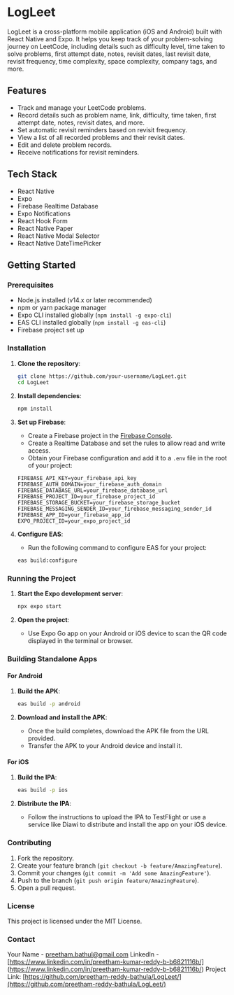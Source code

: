 # LogLeet

LogLeet is a cross-platform mobile application (iOS and Android) built with React Native and Expo. It helps you keep track of your problem-solving journey on LeetCode, including details such as difficulty level, time taken to solve problems, first attempt date, notes, revisit dates, last revisit date, revisit frequency, time complexity, space complexity, company tags, and more.

## Features

- Track and manage your LeetCode problems.
- Record details such as problem name, link, difficulty, time taken, first attempt date, notes, revisit dates, and more.
- Set automatic revisit reminders based on revisit frequency.
- View a list of all recorded problems and their revisit dates.
- Edit and delete problem records.
- Receive notifications for revisit reminders.


## Tech Stack

- React Native
- Expo
- Firebase Realtime Database
- Expo Notifications
- React Hook Form
- React Native Paper
- React Native Modal Selector
- React Native DateTimePicker

## Getting Started

### Prerequisites

- Node.js installed (v14.x or later recommended)
- npm or yarn package manager
- Expo CLI installed globally (`npm install -g expo-cli`)
- EAS CLI installed globally (`npm install -g eas-cli`)
- Firebase project set up

### Installation

1. **Clone the repository**:

    ```bash
    git clone https://github.com/your-username/LogLeet.git
    cd LogLeet
    ```

2. **Install dependencies**:

    ```bash
    npm install
    ```

3. **Set up Firebase**:
    - Create a Firebase project in the [Firebase Console](https://console.firebase.google.com/).
    - Create a Realtime Database and set the rules to allow read and write access.
    - Obtain your Firebase configuration and add it to a `.env` file in the root of your project:

    ```env
    FIREBASE_API_KEY=your_firebase_api_key
    FIREBASE_AUTH_DOMAIN=your_firebase_auth_domain
    FIREBASE_DATABASE_URL=your_firebase_database_url
    FIREBASE_PROJECT_ID=your_firebase_project_id
    FIREBASE_STORAGE_BUCKET=your_firebase_storage_bucket
    FIREBASE_MESSAGING_SENDER_ID=your_firebase_messaging_sender_id
    FIREBASE_APP_ID=your_firebase_app_id
    EXPO_PROJECT_ID=your_expo_project_id
    ```

4. **Configure EAS**:
    - Run the following command to configure EAS for your project:

    ```bash
    eas build:configure
    ```

### Running the Project

1. **Start the Expo development server**:

    ```bash
    npx expo start
    ```

2. **Open the project**:
    - Use Expo Go app on your Android or iOS device to scan the QR code displayed in the terminal or browser.

### Building Standalone Apps

#### For Android

1. **Build the APK**:

    ```bash
    eas build -p android
    ```

2. **Download and install the APK**:
    - Once the build completes, download the APK file from the URL provided.
    - Transfer the APK to your Android device and install it.

#### For iOS

1. **Build the IPA**:

    ```bash
    eas build -p ios
    ```

2. **Distribute the IPA**:
    - Follow the instructions to upload the IPA to TestFlight or use a service like Diawi to distribute and install the app on your iOS device.


### Contributing

1. Fork the repository.
2. Create your feature branch (`git checkout -b feature/AmazingFeature`).
3. Commit your changes (`git commit -m 'Add some AmazingFeature'`).
4. Push to the branch (`git push origin feature/AmazingFeature`).
5. Open a pull request.

### License

This project is licensed under the MIT License.

### Contact

Your Name - [preetham.bathul@gmail.com](mailto:preetham.bathul@gmail.com)
LinkedIn - [https://www.linkedin.com/in/preetham-kumar-reddy-b-b6821116b/] (https://www.linkedin.com/in/preetham-kumar-reddy-b-b6821116b/)
Project Link: [https://github.com/preetham-reddy-bathula/LogLeet/](https://github.com/preetham-reddy-bathula/LogLeet/)


